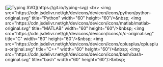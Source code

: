 


[![Typing SVG](https://readme-typing-svg.herokuapp.com?color=%2336BCF7&lines=Languages:)](https://git.io/typing-svg)
<br>
<img src="https://cdn.jsdelivr.net/gh/devicons/devicon/icons/python/python-original.svg" title="Python" width="60" height="60"/>&nbsp;
<img src="https://cdn.jsdelivr.net/gh/devicons/devicon/icons/matlab/matlab-original.svg" title="MATLAB" width="60" height="60"/>&nbsp;
<img src="https://cdn.jsdelivr.net/gh/devicons/devicon/icons/c/c-original.svg" title="C" width="60" height="60"/>&nbsp;
<img src="https://cdn.jsdelivr.net/gh/devicons/devicon/icons/cplusplus/cplusplus-original.svg" title="C++" width="60" height="60"/>&nbsp;
<img src="https://cdn.jsdelivr.net/gh/devicons/devicon/icons/bash/bash-original.svg" title="bash" width="60" height="60"/>&nbsp;




